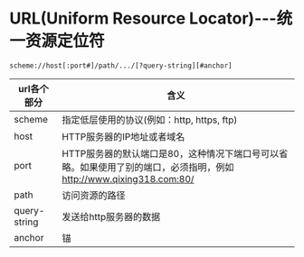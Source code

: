 # URL(Uniform Resource Locator)---统一资源定位符

```
scheme://host[:port#]/path/.../[?query-string][#anchor]
```

url各个部分      | 含义
------------ | -----------------------------------------------------------------------------
scheme       | 指定低层使用的协议(例如：http, https, ftp)
host         | HTTP服务器的IP地址或者域名
port         | HTTP服务器的默认端口是80，这种情况下端口号可以省略。如果使用了别的端口，必须指明，例如 <http://www.qixing318.com:80/>
path         | 访问资源的路径
query-string | 发送给http服务器的数据
anchor       | 锚
